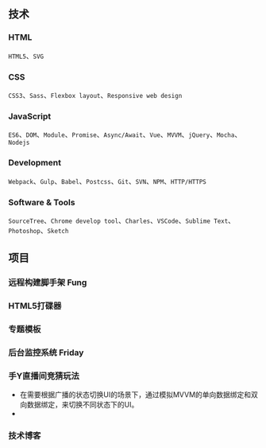 ## 技术

### HTML
`HTML5`、`SVG`

### CSS
`CSS3`、`Sass`、`Flexbox layout`、`Responsive web design`

### JavaScript
`ES6`、`DOM`、`Module`、`Promise`、`Async/Await`、`Vue`、`MVVM`、`jQuery`、`Mocha`、`Nodejs`

### Development
`Webpack`、`Gulp`、`Babel`、`Postcss`、`Git`、`SVN`、`NPM`、`HTTP/HTTPS`

### Software & Tools
`SourceTree`、`Chrome develop tool`、`Charles`、`VSCode`、`Sublime Text`、`Photoshop`、`Sketch`

## 项目

### 远程构建脚手架 Fung

### HTML5打碟器

### 专题模板

### 后台监控系统 Friday

### 手Y直播间竞猜玩法
* 在需要根据广播的状态切换UI的场景下，通过模拟MVVM的单向数据绑定和双向数据绑定，来切换不同状态下的UI。
* 

### 技术博客

